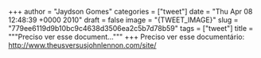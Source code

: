 
+++
author = "Jaydson Gomes"
categories = ["tweet"]
date = "Thu Apr 08 12:48:39 +0000 2010"
draft = false
image = "{TWEET_IMAGE}"
slug = "779ee6119d9b10bc9c4638d3506ea2c5b7d78b59"
tags = ["tweet"]
title = """Preciso ver esse document..."""
+++
Preciso ver esse documentário: http://www.theusversusjohnlennon.com/site/
